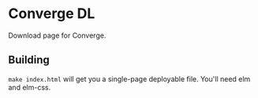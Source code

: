 # Converge DL

Download page for Converge.

## Building

`make index.html` will get you a single-page deployable file. You'll need elm
and elm-css.
